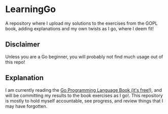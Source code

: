# LearningGo

A repository where I upload my solutions to the exercises from the GOPL book, adding explanations and my own twists as I go, where I deem fit!

## Disclaimer
Unless you are a Go beginner, you will probably not find much usage out of this repo!

## Explanation
I am currently reading the [Go Programming Language Book (it's free!)](https://www.gopl.io/), and will be committing my results to the book exercises as I go!.
This repository is mostly to hold myself accountable, see progress, and review things that I may have forgotten.
